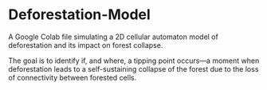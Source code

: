 # Deforestation-Model

A Google Colab file simulating a 2D cellular automaton model of deforestation and its impact on forest collapse.

The goal is to identify if, and where, a tipping point occurs—a moment when deforestation leads to a self-sustaining collapse of the forest due to the loss of connectivity between forested cells.
